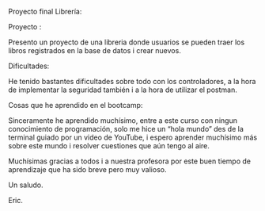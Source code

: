 Proyecto final Librería: 

  

Proyecto : 

Presento un proyecto de una libreria donde usuarios se pueden traer los libros registrados en la base de datos i crear nuevos. 

 

Dificultades: 

He tenido bastantes dificultades sobre todo con los controladores, a la hora de implementar la seguridad también i a la hora de utilizar el postman. 

 

Cosas que he aprendido en el bootcamp: 

Sinceramente he aprendido muchísimo, entre a este curso con ningun conocimiento de programación, solo me hice un “hola mundo” des de la terminal guiado por un video de YouTube, i espero aprender muchísimo más sobre este mundo i resolver cuestiones que aún tengo al aire. 

 

Muchísimas gracias a todos i a nuestra profesora por este buen tiempo de aprendizaje que ha sido breve pero muy valioso. 

 

Un saludo. 

 

Eric. 

 

